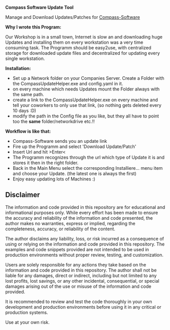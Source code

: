 **Compass Software Update Tool**

Manage and Download Updates/Patches for [Compass-Software](https://www.compass-software.de/)

**Why I wrote this Program:**

Our Workshop is in a small town, Internet is slow an and downloading huge Updates and installing them on every workstation was a very time consuming task.
The Programm should be easy2use, with centralized storage for downloaded update files and decentralized for updating every single workstation.

**Installation:**

- Set up a Network folder on your Companies Server. Create a Folder with the CompassUpdateHelper.exe and config.yaml in it.
- on every machine which needs Updates mount the Folder always with the same path.
- create a link to the CompassUpdateHelper.exe on every machine and tell your coworkers to only use that link, (so nothing gets deleted every 10 days :D) 
- modify the path in the Config file as you like, but they all have to point too the **same** folder/networkdrive etc.!!

**Workflow is like that:**

- Compass-Software sends you an update link
- Fire up the Programm and select 'Download Update/Patch'
- Insert Url and hit >Enter<
- The Programm recognizes through the url which type of Update it is and stores it then in the right folder.
- Back in the Main Menu select the corresponding Installiere... menu item and choose your Update. (the latest one is always the first)
- Enjoy easy updating lots of Machines :)

## Disclaimer

The information and code provided in this repository are for educational and informational purposes only. While every effort has been made to ensure the accuracy and reliability of the information and code presented, the author makes no warranties, express or implied, regarding the completeness, accuracy, or reliability of the content.

The author disclaims any liability, loss, or risk incurred as a consequence of using or relying on the information and code provided in this repository. The examples and code snippets provided are not intended to be used in production environments without proper review, testing, and customization.

Users are solely responsible for any actions they take based on the information and code provided in this repository. The author shall not be liable for any damages, direct or indirect, including but not limited to any lost profits, lost savings, or any other incidental, consequential, or special damages arising out of the use or misuse of the information and code provided.

It is recommended to review and test the code thoroughly in your own development and production environments before using it in any critical or production systems.

Use at your own risk.


